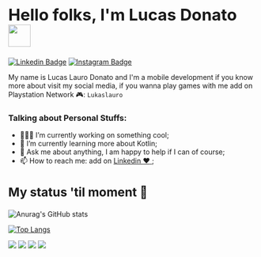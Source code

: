 ### **<h1>Hello folks, I'm Lucas Donato<img src="https://media.giphy.com/media/jY1r8EHyk4Ye9KUOUb/giphy.gif?cid=790b7611ryot06xlsakcou593lsuf34iywrbiq89x7qpsru1&rid=giphy.gif&ct=s" width="45px"> </h1>**

[![Linkedin Badge](https://img.shields.io/badge/-LinkedIn-0e76a8?style=flat-square&logo=Linkedin&logoColor=white)](https://linkedin.com/in/lucaslaurodonato)
[![Instagram Badge](https://img.shields.io/badge/-Instagram-e4405f?style=flat-square&logo=Instagram&logoColor=white)](https://instagram.com/lucaslaurodonato/)

My name is Lucas Lauro Donato and I'm a mobile development if you know more about visit my social media, if you wanna play games with me add on Playstation Network :video_game:: <code>Lukaslauro</code> 

### **Talking about Personal Stuffs:**

- 👨🏻‍💻 I’m currently working on something cool;
- 🚀 I’m currently learning more about Kotlin;
- 💬 Ask me about anything, I am happy to help if I can of course;
- 📫 How to reach me: add on <a href="https://linkedin.com/in/lucaslaurodonato" rel="nofollow"> Linkedin :heart: </a>;



### **<h2>My status 'til moment :rocket:</h2>**
  
  
![Anurag's GitHub stats](https://github-readme-stats.vercel.app/api?username=lucaslaurodonato&show_icons=true&theme=highcontrast)

[![Top Langs](https://github-readme-stats.vercel.app/api/top-langs/?username=lucaslaurodonato&layout=compact&theme=highcontrast)](https://github.com/lucaslaurodonato/github-readme-stats)

<img src="https://img.shields.io/badge/Android-Development-green"></img> 
<img src="https://img.shields.io/badge/Kotlin-Development-blueviolet"/>
<img src="https://img.shields.io/badge/Flutter-Development-blue"/>
<img src="https://img.shields.io/badge/Dart-Development-120a8f"/> 
